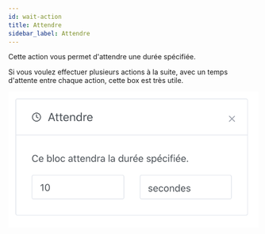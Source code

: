 ```yaml
---
id: wait-action
title: Attendre
sidebar_label: Attendre
---
```


Cette action vous permet d'attendre une durée spécifiée.

Si vous voulez effectuer plusieurs actions à la suite, avec un temps d'attente entre chaque action, cette box est très utile.

![Attendre](../../static/img/docs/scenes/wait-action/wait.png)
